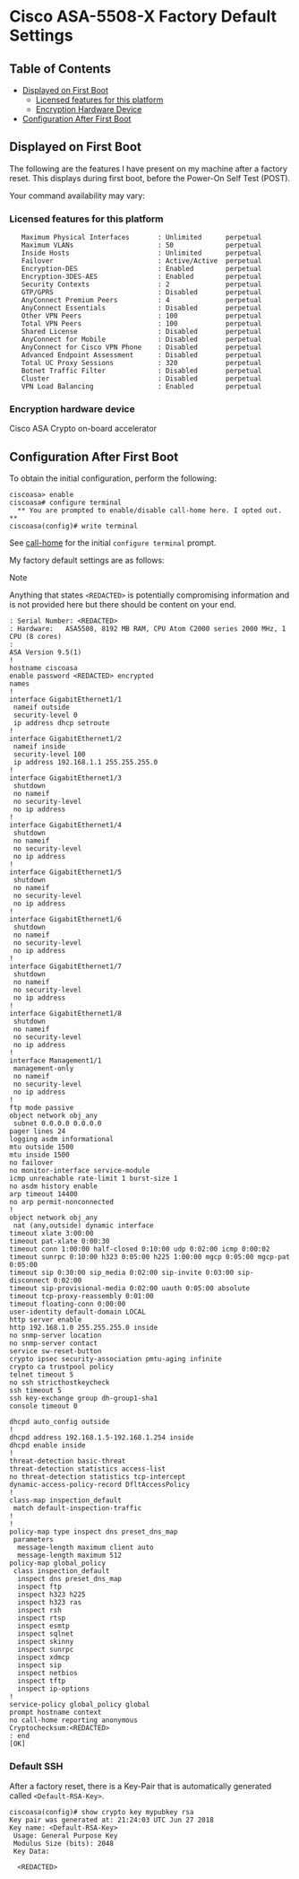 # Cisco ASA-5508-X Factory Default Settings

## Table of Contents

- [Displayed on First Boot](#displayed-on-first-boot)
    - [Licensed features for this platform](#licensed-features-for-this-platform)
    - [Encryption Hardware Device](#encryption-hardware-device)
- [Configuration After First Boot](#configuration-after-first-boot)

## Displayed on First Boot

The following are the features I have present on my machine after a factory
reset. This displays during first boot, before the Power-On Self Test (POST).

Your command availability may vary:

### Licensed features for this platform

```
   Maximum Physical Interfaces       : Unlimited      perpetual
   Maximum VLANs                     : 50             perpetual
   Inside Hosts                      : Unlimited      perpetual
   Failover                          : Active/Active  perpetual
   Encryption-DES                    : Enabled        perpetual
   Encryption-3DES-AES               : Enabled        perpetual
   Security Contexts                 : 2              perpetual
   GTP/GPRS                          : Disabled       perpetual
   AnyConnect Premium Peers          : 4              perpetual
   AnyConnect Essentials             : Disabled       perpetual
   Other VPN Peers                   : 100            perpetual
   Total VPN Peers                   : 100            perpetual
   Shared License                    : Disabled       perpetual
   AnyConnect for Mobile             : Disabled       perpetual
   AnyConnect for Cisco VPN Phone    : Disabled       perpetual
   Advanced Endpoint Assessment      : Disabled       perpetual
   Total UC Proxy Sessions           : 320            perpetual
   Botnet Traffic Filter             : Disabled       perpetual
   Cluster                           : Disabled       perpetual
   VPN Load Balancing                : Enabled        perpetual
```

### Encryption hardware device

Cisco ASA Crypto on-board accelerator

## Configuration After First Boot

To obtain the initial configuration, perform the following:

```
ciscoasa> enable
ciscoasa# configure terminal
  ** You are prompted to enable/disable call-home here. I opted out. **
ciscoasa(config)# write terminal
```

See [call-home](call-home.md) for the initial `configure terminal` prompt.

My factory default settings are as follows:

> [!NOTE]
> Anything that states `<REDACTED>` is potentially compromising information
> and is not provided here but there should be content on your end.

```
: Serial Number: <REDACTED>
: Hardware:   ASA5508, 8192 MB RAM, CPU Atom C2000 series 2000 MHz, 1 CPU (8 cores)
:
ASA Version 9.5(1)
!
hostname ciscoasa
enable password <REDACTED> encrypted
names
!
interface GigabitEthernet1/1
 nameif outside
 security-level 0
 ip address dhcp setroute
!
interface GigabitEthernet1/2
 nameif inside
 security-level 100
 ip address 192.168.1.1 255.255.255.0
!
interface GigabitEthernet1/3
 shutdown
 no nameif
 no security-level
 no ip address
!
interface GigabitEthernet1/4
 shutdown
 no nameif
 no security-level
 no ip address
!
interface GigabitEthernet1/5
 shutdown
 no nameif
 no security-level
 no ip address
!
interface GigabitEthernet1/6
 shutdown
 no nameif
 no security-level
 no ip address
!
interface GigabitEthernet1/7
 shutdown
 no nameif
 no security-level
 no ip address
!
interface GigabitEthernet1/8
 shutdown
 no nameif
 no security-level
 no ip address
!
interface Management1/1
 management-only
 no nameif
 no security-level
 no ip address
!
ftp mode passive
object network obj_any
 subnet 0.0.0.0 0.0.0.0
pager lines 24
logging asdm informational
mtu outside 1500
mtu inside 1500
no failover
no monitor-interface service-module
icmp unreachable rate-limit 1 burst-size 1
no asdm history enable
arp timeout 14400
no arp permit-nonconnected
!
object network obj_any
 nat (any,outside) dynamic interface
timeout xlate 3:00:00
timeout pat-xlate 0:00:30
timeout conn 1:00:00 half-closed 0:10:00 udp 0:02:00 icmp 0:00:02
timeout sunrpc 0:10:00 h323 0:05:00 h225 1:00:00 mgcp 0:05:00 mgcp-pat 0:05:00
timeout sip 0:30:00 sip_media 0:02:00 sip-invite 0:03:00 sip-disconnect 0:02:00
timeout sip-provisional-media 0:02:00 uauth 0:05:00 absolute
timeout tcp-proxy-reassembly 0:01:00
timeout floating-conn 0:00:00
user-identity default-domain LOCAL
http server enable
http 192.168.1.0 255.255.255.0 inside
no snmp-server location
no snmp-server contact
service sw-reset-button
crypto ipsec security-association pmtu-aging infinite
crypto ca trustpool policy
telnet timeout 5
no ssh stricthostkeycheck
ssh timeout 5
ssh key-exchange group dh-group1-sha1
console timeout 0

dhcpd auto_config outside
!
dhcpd address 192.168.1.5-192.168.1.254 inside
dhcpd enable inside
!
threat-detection basic-threat
threat-detection statistics access-list
no threat-detection statistics tcp-intercept
dynamic-access-policy-record DfltAccessPolicy
!
class-map inspection_default
 match default-inspection-traffic
!
!
policy-map type inspect dns preset_dns_map
 parameters
  message-length maximum client auto
  message-length maximum 512
policy-map global_policy
 class inspection_default
  inspect dns preset_dns_map
  inspect ftp
  inspect h323 h225
  inspect h323 ras
  inspect rsh
  inspect rtsp
  inspect esmtp
  inspect sqlnet
  inspect skinny
  inspect sunrpc
  inspect xdmcp
  inspect sip
  inspect netbios
  inspect tftp
  inspect ip-options
!
service-policy global_policy global
prompt hostname context
no call-home reporting anonymous
Cryptochecksum:<REDACTED>
: end
[OK]
```

### Default SSH

After a factory reset, there is a Key-Pair that is automatically generated
called `<Default-RSA-Key>`.

```
ciscoasa(config)# show crypto key mypubkey rsa
Key pair was generated at: 21:24:03 UTC Jun 27 2018
Key name: <Default-RSA-Key>
 Usage: General Purpose Key
 Modulus Size (bits): 2048
 Key Data:

  <REDACTED>
```
